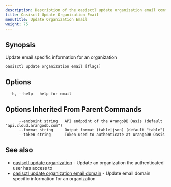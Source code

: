 ```yaml
---
description: Description of the oasisctl update organization email command
title: Oasisctl Update Organization Email
menuTitle: Update Organization Email
weight: 75
---
```

## Synopsis
Update email specific information for an organization

```
oasisctl update organization email [flags]
```

## Options
```
  -h, --help   help for email
```

## Options Inherited From Parent Commands
```
      --endpoint string   API endpoint of the ArangoDB Oasis (default "api.cloud.arangodb.com")
      --format string     Output format (table|json) (default "table")
      --token string      Token used to authenticate at ArangoDB Oasis
```

## See also
* [oasisctl update organization](update-organization.md)	 - Update an organization the authenticated user has access to
* [oasisctl update organization email domain](update-organization-email-domain.md)	 - Update email domain specific information for an organization

